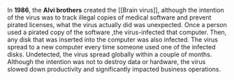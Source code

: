 In **1986**, the **Alvi brothers** created the [[Brain virus]], although the intention of the virus was to track illegal copies of medical software and prevent pirated licenses, what the virus actually did was unexpected. Once a person used a pirated copy of the software ,the virus-infected that computer. Then, any disk that was inserted into the computer was also infected. The virus spread to a new computer every time someone used one of the infected disks. Undetected, the virus spread globally within a couple of months. Although the intention was not to destroy data or hardware, the virus slowed down productivity and significantly impacted business operations. 